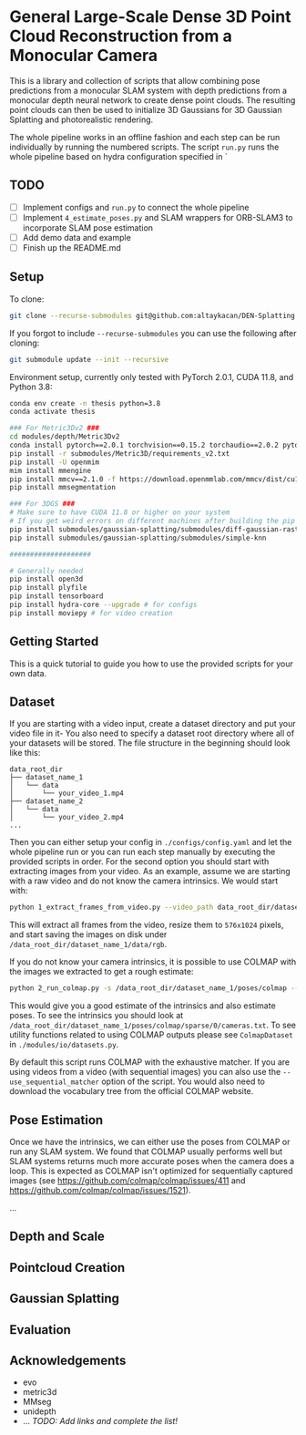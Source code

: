 # General Large-Scale Dense 3D Point Cloud Reconstruction from a Monocular Camera
This is a library and collection of scripts that allow combining pose predictions from a monocular SLAM system with depth predictions from a monocular depth neural network to create dense point clouds. The resulting point clouds can then be used to initialize 3D Gaussians for 3D Gaussian Splatting and photorealistic rendering.

The whole pipeline works in an offline fashion and each step can be run individually by running the numbered scripts. The script `run.py` runs the whole pipeline based on hydra configuration specified in `

## TODO
- [ ] Implement configs and `run.py` to connect the whole pipeline
- [ ] Implement `4_estimate_poses.py` and SLAM wrappers for ORB-SLAM3 to incorporate SLAM pose estimation
- [ ] Add demo data and example
- [ ] Finish up the README.md

## Setup
To clone:
```bash
git clone --recurse-submodules git@github.com:altaykacan/DEN-Splatting.git
```

If you forgot to include `--recurse-submodules` you can use the following after cloning:
```bash
git submodule update --init --recursive
```

Environment setup, currently only tested with PyTorch 2.0.1, CUDA 11.8, and Python 3.8:
```bash
conda env create -n thesis python=3.8
conda activate thesis

### For Metric3Dv2 ###
cd modules/depth/Metric3Dv2
conda install pytorch==2.0.1 torchvision==0.15.2 torchaudio==2.0.2 pytorch-cuda=11.8 -c pytorch -c nvidia
pip install -r submodules/Metric3D/requirements_v2.txt
pip install -U openmim
mim install mmengine
pip install mmcv==2.1.0 -f https://download.openmmlab.com/mmcv/dist/cu118/torch2.0/index.html # this is very sensitive to the pytorch and CUDA versions, check official documentation
pip install mmsegmentation

### For 3DGS ###
# Make sure to have CUDA 11.8 or higher on your system
# If you get weird errors on different machines after building the pip packages, uninstall them, delete the build folders, and install them again using pip
pip install submodules/gaussian-splatting/submodules/diff-gaussian-rasterization-entropy
pip install submodules/gaussian-splatting/submodules/simple-knn

####################

# Generally needed
pip install open3d
pip install plyfile
pip install tensorboard
pip install hydra-core --upgrade # for configs
pip install moviepy # for video creation
```

## Getting Started
This is a quick tutorial to guide you how to use the provided scripts for your own data.

## Dataset
If you are starting with a video input, create a dataset directory and put your video file in it- You also need to specify a dataset root directory where all of your datasets will be stored. The file structure in the beginning should look like this:

```plaintext
data_root_dir
├── dataset_name_1
│   └── data
│       └── your_video_1.mp4
├── dataset_name_2
│   └── data
│       └── your_video_2.mp4
...
```

Then you can either setup your config in `./configs/config.yaml` and let the whole pipeline run or you can run each step manually by executing the provided scripts in order. For the second option you should start with extracting images from your video. As an example, assume we are starting with a raw video and do not know the camera intrinsics. We would start with:

```bash
python 1_extract_frames_from_video.py --video_path data_root_dir/dataset_name_1/your_video_1.mp4 --target_size 576 1024
```

This will extract all frames from the video, resize them to `576x1024` pixels, and start saving the images on disk under `/data_root_dir/dataset_name_1/data/rgb`.

If you do not know your camera intrinsics, it is possible to use COLMAP with the images we extracted to get a rough estimate:

```bash
python 2_run_colmap.py -s /data_root_dir/dataset_name_1/poses/colmap --camera SIMPLE_PINHOLE
```

This would give you a good estimate of the intrinsics and also estimate poses. To see the intrinsics you should look at `/data_root_dir/dataset_name_1/poses/colmap/sparse/0/cameras.txt`. To see utility functions related to using COLMAP outputs please see `ColmapDataset` in `./modules/io/datasets.py`.

By default this script runs COLMAP with the exhaustive matcher. If you are using videos from a video (with sequential images) you can also use the `--use_sequential_matcher` option of the script. You would also need to download the vocabulary tree from the official COLMAP website.

## Pose Estimation
Once we have the intrinsics, we can either use the poses from COLMAP or run any SLAM system. We found that COLMAP usually performs well but SLAM systems returns much more accurate poses when the camera does a loop. This is expected as COLMAP isn't optimized for sequentially captured images (see https://github.com/colmap/colmap/issues/411 and https://github.com/colmap/colmap/issues/1521).

...

## Depth and Scale

## Pointcloud Creation

## Gaussian Splatting

## Evaluation



## Acknowledgements
- evo
- metric3d
- MMseg
- unidepth
- ...
*TODO: Add links and complete the list!*
